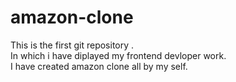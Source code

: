 # amazon-clone
This is the first git repository .
<br>
In which i have diplayed my frontend devloper work. 
<br>
I have created amazon clone all by my self.
